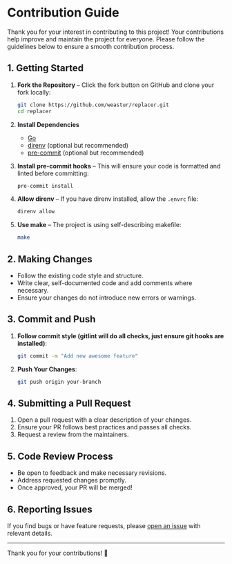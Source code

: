 # Contribution Guide

Thank you for your interest in contributing to this project! Your contributions help improve and maintain the project
for everyone. Please follow the guidelines below to ensure a smooth contribution process.

## 1. Getting Started

1. **Fork the Repository** – Click the fork button on GitHub and clone your fork locally:

   ```sh
   git clone https://github.com/weastur/replacer.git
   cd replacer
   ```

1. **Install Dependencies**

    - [Go](https://golang.org/dl/)
    - [direnv](https://direnv.net/) (optional but recommended)
    - [pre-commit](https://pre-commit.com/) (optional but recommended)

1. **Install pre-commit hooks** – This will ensure your code is formatted and linted before committing:

   ```sh
   pre-commit install
   ```

1. **Allow direnv** – If you have direnv installed, allow the `.envrc` file:

   ```sh
   direnv allow
   ```

1. **Use make** – The project is using self-describing makefile:

   ```sh
   make
   ```

## 2. Making Changes

- Follow the existing code style and structure.
- Write clear, self-documented code and add comments where necessary.
- Ensure your changes do not introduce new errors or warnings.

## 3. Commit and Push

1. **Follow commit style (gitlint will do all checks, just ensure git hooks are installed)**:

   ```sh
   git commit -m "Add new awesome feature"
   ```

2. **Push Your Changes**:

   ```sh
   git push origin your-branch
   ```

## 4. Submitting a Pull Request

1. Open a pull request with a clear description of your changes.
2. Ensure your PR follows best practices and passes all checks.
3. Request a review from the maintainers.

## 5. Code Review Process

- Be open to feedback and make necessary revisions.
- Address requested changes promptly.
- Once approved, your PR will be merged!

## 6. Reporting Issues

If you find bugs or have feature requests, please
[open an issue](https://github.com/weastur/replacer/issues) with relevant details.

---

Thank you for your contributions! 🚀

